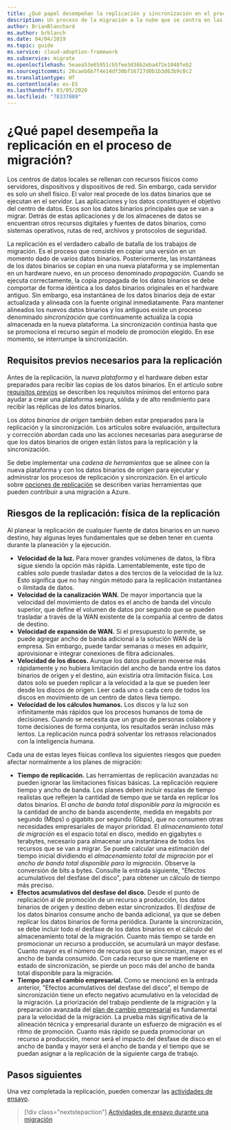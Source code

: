 ```yaml
---
title: ¿Qué papel desempeñan la replicación y sincronización en el proceso de migración?
description: Un proceso de la migración a la nube que se centra en las tareas de migración de cargas de trabajo.
author: BrianBlanchard
ms.author: brblanch
ms.date: 04/04/2019
ms.topic: guide
ms.service: cloud-adoption-framework
ms.subservice: migrate
ms.openlocfilehash: 5eaea53e65951cb5fee3d36b2eba472e1048feb2
ms.sourcegitcommit: 26caeb6b7f4e14df30bf16727d0b1b3d63b9c0c2
ms.translationtype: HT
ms.contentlocale: es-ES
ms.lasthandoff: 03/05/2020
ms.locfileid: "78337809"
---
```

<!-- markdownlint-disable MD026 -->

# <a name="what-role-does-replication-play-in-the-migration-process"></a>¿Qué papel desempeña la replicación en el proceso de migración?

Los centros de datos locales se rellenan con recursos físicos como servidores, dispositivos y dispositivos de red. Sin embargo, cada servidor es solo un shell físico. El valor real procede de los datos binarios que se ejecutan en el servidor. Las aplicaciones y los datos constituyen el objetivo del centro de datos. Esos son los datos binarios principales que se van a migrar. Detrás de estas aplicaciones y de los almacenes de datos se encuentran otros recursos digitales y fuentes de datos binarios, como sistemas operativos, rutas de red, archivos y protocolos de seguridad.

La replicación es el verdadero caballo de batalla de los trabajos de migración. Es el proceso que consiste en copiar una versión en un momento dado de varios datos binarios. Posteriormente, las instantáneas de los datos binarios se copian en una nueva plataforma y se implementan en un hardware nuevo, en un proceso denominado *propagación*. Cuando se ejecuta correctamente, la copia propagada de los datos binarios se debe comportar de forma idéntica a los datos binarios originales en el hardware antiguo. Sin embargo, esa instantánea de los datos binarios deja de estar actualizada y alineada con la fuente original inmediatamente. Para mantener alineados los nuevos datos binarios y los antiguos existe un proceso denominado *sincronización* que continuamente actualiza la copia almacenada en la nueva plataforma. La sincronización continúa hasta que se promociona el recurso según el modelo de promoción elegido. En ese momento, se interrumpe la sincronización.

## <a name="required-prerequisites-to-replication"></a>Requisitos previos necesarios para la replicación

Antes de la replicación, la *nueva plataforma* y el hardware deben estar preparados para recibir las copias de los datos binarios. En el artículo sobre [requisitos previos](../prerequisites/index.md) se describen los requisitos mínimos del entorno para ayudar a crear una plataforma segura, sólida y de alto rendimiento para recibir las réplicas de los datos binarios.

Los *datos binarios de origen* también deben estar preparados para la replicación y la sincronización. Los artículos sobre evaluación, arquitectura y corrección abordan cada uno las acciones necesarias para asegurarse de que los datos binarios de origen están listos para la replicación y la sincronización.

Se debe implementar una *cadena de herramientas* que se alinee con la nueva plataforma y con los datos binarios de origen para ejecutar y administrar los procesos de replicación y sincronización. En el artículo sobre [opciones de replicación](./replicate-options.md) se describen varias herramientas que pueden contribuir a una migración a Azure.

## <a name="replication-risks---physics-of-replication"></a>Riesgos de la replicación: física de la replicación

Al planear la replicación de cualquier fuente de datos binarios en un nuevo destino, hay algunas leyes fundamentales que se deben tener en cuenta durante la planeación y la ejecución.

- **Velocidad de la luz.** Para mover grandes volúmenes de datos, la fibra sigue siendo la opción más rápida. Lamentablemente, este tipo de cables solo puede trasladar datos a dos tercios de la velocidad de la luz. Esto significa que no hay ningún método para la replicación instantánea o ilimitada de datos.
- **Velocidad de la canalización WAN.** De mayor importancia que la velocidad del movimiento de datos es el ancho de banda del vínculo superior, que define el volumen de datos por segundo que se pueden trasladar a través de la WAN existente de la compañía al centro de datos de destino.
- **Velocidad de expansión de WAN.** Si el presupuesto lo permite, se puede agregar ancho de banda adicional a la solución WAN de la empresa. Sin embargo, puede tardar semanas o meses en adquirir, aprovisionar e integrar conexiones de fibra adicionales.
- **Velocidad de los discos.** Aunque los datos pudieran moverse más rápidamente y no hubiera limitación del ancho de banda entre los datos binarios de origen y el destino, aún existiría otra limitación física. Los datos solo se pueden replicar a la velocidad a la que se pueden leer desde los discos de origen. Leer cada uno o cada cero de todos los discos en movimiento de un centro de datos lleva tiempo.
- **Velocidad de los cálculos humanos.** Los discos y la luz son infinitamente más rápidos que los procesos humanos de toma de decisiones. Cuando se necesita que un grupo de personas colabore y tome decisiones de forma conjunta, los resultados serán incluso más lentos. La replicación nunca podrá solventar los retrasos relacionados con la inteligencia humana.

Cada una de estas leyes físicas conlleva los siguientes riesgos que pueden afectar normalmente a los planes de migración:

- **Tiempo de replicación.** Las herramientas de replicación avanzadas no pueden ignorar las limitaciones físicas básicas. La replicación requiere tiempo y ancho de banda. Los planes deben incluir escalas de tiempo realistas que reflejen la cantidad de tiempo que se tarda en replicar los datos binarios. El *ancho de banda total disponible para la migración* es la cantidad de ancho de banda ascendente, medida en megabits por segundo (Mbps) o gigabits por segundo (Gbps), que no consumen otras necesidades empresariales de mayor prioridad. El *almacenamiento total de migración* es el espacio total en disco, medido en gigabytes o terabytes, necesario para almacenar una instantánea de todos los recursos que se van a migrar. Se puede calcular una estimación del tiempo inicial dividiendo el *almacenamiento total de migración* por el *ancho de banda total disponible para la migración*. Observe la conversión de bits a bytes. Consulte la entrada siguiente, "Efectos acumulativos del desfase del disco", para obtener un cálculo de tiempo más preciso.
- **Efectos acumulativos del desfase del disco.** Desde el punto de replicación al de promoción de un recurso a producción, los datos binarios de origen y destino deben estar sincronizados. El *desfase* de los datos binarios consume ancho de banda adicional, ya que se deben replicar los datos binarios de forma periódica. Durante la sincronización, se debe incluir todo el desfase de los datos binarios en el cálculo del almacenamiento total de la migración. Cuanto más tiempo se tarde en promocionar un recurso a producción, se acumulará un mayor desfase. Cuanto mayor es el número de recursos que se sincronizan, mayor es el ancho de banda consumido. Con cada recurso que se mantiene en estado de sincronización, se pierde un poco más del ancho de banda total disponible para la migración.
- **Tiempo para el cambio empresarial.** Como se mencionó en la entrada anterior, "Efectos acumulativos del desfase del disco", el tiempo de sincronización tiene un efecto negativo acumulativo en la velocidad de la migración. La priorización del trabajo pendiente de la migración y la preparación avanzada del [plan de cambio empresarial](../optimize/business-change-plan.md) es fundamental para la velocidad de la migración. La prueba más significativa de la alineación técnica y empresarial durante un esfuerzo de migración es el ritmo de promoción. Cuanto más rápido se pueda promocionar un recurso a producción, menor será el impacto del desfase de disco en el ancho de banda y mayor será el ancho de banda y el tiempo que se puedan asignar a la replicación de la siguiente carga de trabajo.

## <a name="next-steps"></a>Pasos siguientes

Una vez completada la replicación, pueden comenzar las [actividades de ensayo](./stage.md).

> [!div class="nextstepaction"]
> [Actividades de ensayo durante una migración](./stage.md)
